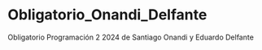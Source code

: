 # Obligatorio_Onandi_Delfante
Obligatorio Programación 2 2024 de Santiago Onandi y Eduardo Delfante

